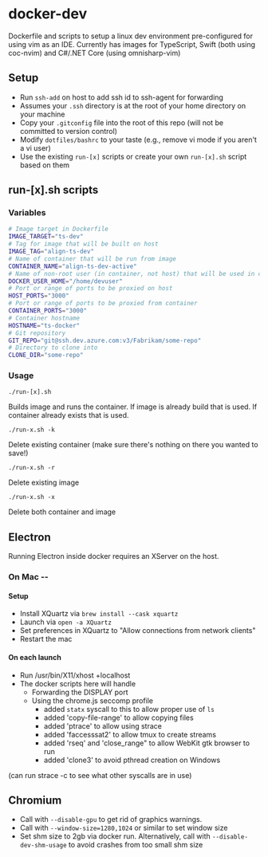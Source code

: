 # docker-dev

Dockerfile and scripts to setup a linux dev environment pre-configured for using vim as an IDE. Currently has images for TypeScript, Swift (both using coc-nvim) and C#/.NET Core (using omnisharp-vim)

## Setup

- Run `ssh-add` on host to add ssh id to ssh-agent for forwarding
- Assumes your `.ssh` directory is at the root of your home directory on your machine
- Copy your `.gitconfig` file into the root of this repo (will not be committed to version control)
- Modify `dotfiles/bashrc` to your taste (e.g., remove vi mode if you aren't a vi user)
- Use the existing `run-[x]` scripts or create your own `run-[x].sh` script based on them

## run-[x].sh scripts

### Variables

```bash
# Image target in Dockerfile
IMAGE_TARGET="ts-dev"
# Tag for image that will be built on host
IMAGE_TAG="align-ts-dev"
# Name of container that will be run from image
CONTAINER_NAME="align-ts-dev-active"
# Name of non-root user (in container, not host) that will be used in container
DOCKER_USER_HOME="/home/devuser"
# Port or range of ports to be proxied on host
HOST_PORTS="3000"
# Port or range of ports to be proxied from container
CONTAINER_PORTS="3000"
# Container hostname
HOSTNAME="ts-docker"
# Git repository
GIT_REPO="git@ssh.dev.azure.com:v3/Fabrikam/some-repo"
# Directory to clone into
CLONE_DIR="some-repo"
```

### Usage

`./run-[x].sh`

Builds image and runs the container. If image is already build that is used. If container already exists that is used.

`./run-x.sh -k`

Delete existing container (make sure there's nothing on there you wanted to save!)

`./run-x.sh -r`

Delete existing image

`./run-x.sh -x`

Delete both container and image

## Electron

Running Electron inside docker requires an XServer on the host.

### On Mac --

#### Setup

- Install XQuartz via `brew install --cask xquartz`
- Launch via `open -a XQuartz`
- Set preferences in XQuartz to "Allow connections from network clients"
- Restart the mac

#### On each launch

- Run /usr/bin/X11/xhost +localhost
- The docker scripts here will handle
  - Forwarding the DISPLAY port
  - Using the chrome.js seccomp profile
    - added `statx` syscall to this to allow proper use of `ls`
    - added 'copy-file-range' to allow copying files
    - added 'ptrace' to allow using strace
    - added 'faccesssat2' to allow tmux to create streams
    - added 'rseq' and 'close_range" to allow WebKit gtk browser to run
    - added 'clone3' to avoid pthread creation on Windows

(can run strace -c to see what other syscalls are in use)

## Chromium

- Call with `--disable-gpu` to get rid of graphics warnings.
- Call with `--window-size=1280,1024` or similar to set window size
- Set shm size to 2gb via docker run. Alternatively, call with `--disable-dev-shm-usage` to avoid crashes from too small shm size
